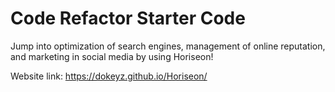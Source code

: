 # Code Refactor Starter Code

Jump into optimization of search engines, management of online reputation, and marketing in social media by using Horiseon!

Website link: https://dokeyz.github.io/Horiseon/


